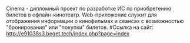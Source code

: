 Cinema - дипломный проект по разработке ИС по приобретению билетов в офлайн-кинотеатр.
Web-приложение служит для отображения информации о кинофильмах и сеансах с возможностью "бронирования" или "покупки" билетов.
#Ссылка на сайт: http://e91038s3.beget.tech/index.php?page=index
